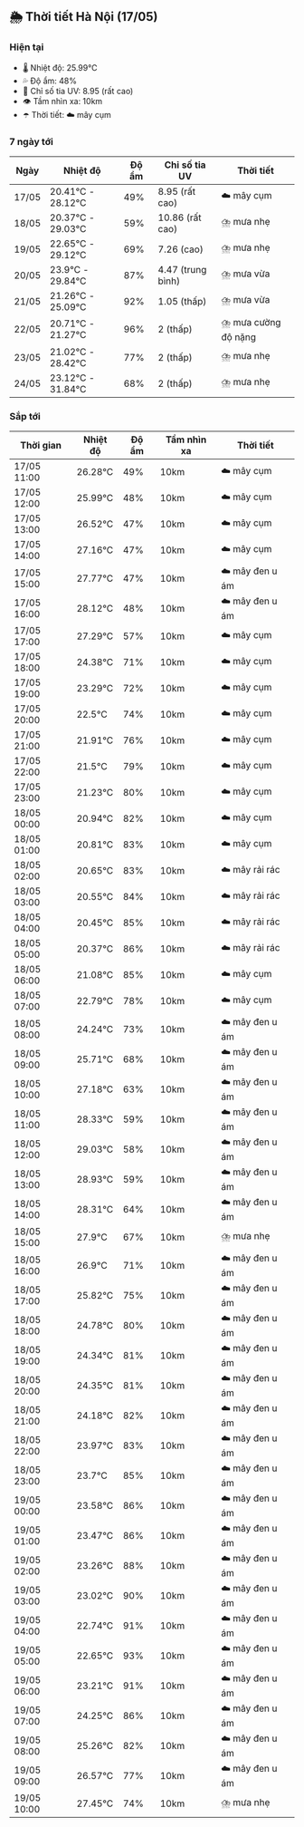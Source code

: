 ## 🌦️ Thời tiết Hà Nội (17/05)

### Hiện tại

- 🌡️ Nhiệt độ: 25.99℃
- 💦 Độ ẩm: 48%
- 🌟 Chỉ số tia UV: 8.95 (rất cao)
- 👁️ Tầm nhìn xa: 10km
- ☂️ Thời tiết: ☁️ mây cụm

### 7 ngày tới

| Ngày | Nhiệt độ | Độ ẩm | Chỉ số tia UV | Thời tiết |
| --- | --- | --- | --- | --- |
| 17/05 | 20.41℃ - 28.12℃ | 49% | 8.95 (rất cao) | ☁️ mây cụm |
| 18/05 | 20.37℃ - 29.03℃ | 59% | 10.86 (rất cao) | ⛈️ mưa nhẹ |
| 19/05 | 22.65℃ - 29.12℃ | 69% | 7.26 (cao) | ⛈️ mưa nhẹ |
| 20/05 | 23.9℃ - 29.84℃ | 87% | 4.47 (trung bình) | ⛈️ mưa vừa |
| 21/05 | 21.26℃ - 25.09℃ | 92% | 1.05 (thấp) | ⛈️ mưa vừa |
| 22/05 | 20.71℃ - 21.27℃ | 96% | 2 (thấp) | ⛈️ mưa cường độ nặng |
| 23/05 | 21.02℃ - 28.42℃ | 77% | 2 (thấp) | ⛈️ mưa nhẹ |
| 24/05 | 23.12℃ - 31.84℃ | 68% | 2 (thấp) | ⛈️ mưa nhẹ |

### Sắp tới

| Thời gian | Nhiệt độ | Độ ẩm | Tầm nhìn xa | Thời tiết |
| --- | --- | --- | --- | --- |
| 17/05 11:00 | 26.28℃ | 49% | 10km | ☁️ mây cụm |
| 17/05 12:00 | 25.99℃ | 48% | 10km | ☁️ mây cụm |
| 17/05 13:00 | 26.52℃ | 47% | 10km | ☁️ mây cụm |
| 17/05 14:00 | 27.16℃ | 47% | 10km | ☁️ mây cụm |
| 17/05 15:00 | 27.77℃ | 47% | 10km | ☁️ mây đen u ám |
| 17/05 16:00 | 28.12℃ | 48% | 10km | ☁️ mây đen u ám |
| 17/05 17:00 | 27.29℃ | 57% | 10km | ☁️ mây cụm |
| 17/05 18:00 | 24.38℃ | 71% | 10km | ☁️ mây cụm |
| 17/05 19:00 | 23.29℃ | 72% | 10km | ☁️ mây cụm |
| 17/05 20:00 | 22.5℃ | 74% | 10km | ☁️ mây cụm |
| 17/05 21:00 | 21.91℃ | 76% | 10km | ☁️ mây cụm |
| 17/05 22:00 | 21.5℃ | 79% | 10km | ☁️ mây cụm |
| 17/05 23:00 | 21.23℃ | 80% | 10km | ☁️ mây cụm |
| 18/05 00:00 | 20.94℃ | 82% | 10km | ☁️ mây cụm |
| 18/05 01:00 | 20.81℃ | 83% | 10km | ☁️ mây cụm |
| 18/05 02:00 | 20.65℃ | 83% | 10km | ☁️ mây rải rác |
| 18/05 03:00 | 20.55℃ | 84% | 10km | ☁️ mây rải rác |
| 18/05 04:00 | 20.45℃ | 85% | 10km | ☁️ mây rải rác |
| 18/05 05:00 | 20.37℃ | 86% | 10km | ☁️ mây rải rác |
| 18/05 06:00 | 21.08℃ | 85% | 10km | ☁️ mây cụm |
| 18/05 07:00 | 22.79℃ | 78% | 10km | ☁️ mây cụm |
| 18/05 08:00 | 24.24℃ | 73% | 10km | ☁️ mây đen u ám |
| 18/05 09:00 | 25.71℃ | 68% | 10km | ☁️ mây đen u ám |
| 18/05 10:00 | 27.18℃ | 63% | 10km | ☁️ mây đen u ám |
| 18/05 11:00 | 28.33℃ | 59% | 10km | ☁️ mây đen u ám |
| 18/05 12:00 | 29.03℃ | 58% | 10km | ☁️ mây đen u ám |
| 18/05 13:00 | 28.93℃ | 59% | 10km | ☁️ mây đen u ám |
| 18/05 14:00 | 28.31℃ | 64% | 10km | ☁️ mây đen u ám |
| 18/05 15:00 | 27.9℃ | 67% | 10km | ⛈️ mưa nhẹ |
| 18/05 16:00 | 26.9℃ | 71% | 10km | ☁️ mây đen u ám |
| 18/05 17:00 | 25.82℃ | 75% | 10km | ☁️ mây đen u ám |
| 18/05 18:00 | 24.78℃ | 80% | 10km | ☁️ mây đen u ám |
| 18/05 19:00 | 24.34℃ | 81% | 10km | ☁️ mây đen u ám |
| 18/05 20:00 | 24.35℃ | 81% | 10km | ☁️ mây đen u ám |
| 18/05 21:00 | 24.18℃ | 82% | 10km | ☁️ mây đen u ám |
| 18/05 22:00 | 23.97℃ | 83% | 10km | ☁️ mây đen u ám |
| 18/05 23:00 | 23.7℃ | 85% | 10km | ☁️ mây đen u ám |
| 19/05 00:00 | 23.58℃ | 86% | 10km | ☁️ mây đen u ám |
| 19/05 01:00 | 23.47℃ | 86% | 10km | ☁️ mây đen u ám |
| 19/05 02:00 | 23.26℃ | 88% | 10km | ☁️ mây đen u ám |
| 19/05 03:00 | 23.02℃ | 90% | 10km | ☁️ mây đen u ám |
| 19/05 04:00 | 22.74℃ | 91% | 10km | ☁️ mây đen u ám |
| 19/05 05:00 | 22.65℃ | 93% | 10km | ☁️ mây đen u ám |
| 19/05 06:00 | 23.21℃ | 91% | 10km | ☁️ mây đen u ám |
| 19/05 07:00 | 24.25℃ | 86% | 10km | ☁️ mây đen u ám |
| 19/05 08:00 | 25.26℃ | 82% | 10km | ☁️ mây đen u ám |
| 19/05 09:00 | 26.57℃ | 77% | 10km | ☁️ mây đen u ám |
| 19/05 10:00 | 27.45℃ | 74% | 10km | ⛈️ mưa nhẹ |
